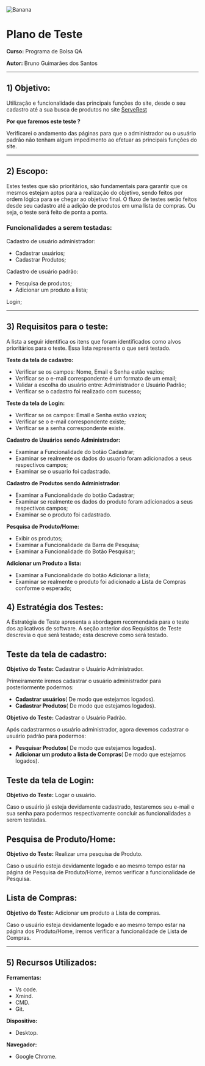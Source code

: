 <img style="" src="https://user-images.githubusercontent.com/87214658/193294137-f33afed0-1432-4968-b3b7-28c5f232a79d.png" alt="Banana" />

# Plano de Teste
<p><strong>Curso:</strong> Programa de Bolsa QA</p>
<p><strong>Autor:</strong> Bruno Guimarães dos Santos</p>
<hr>

## <strong>1)	Objetivo:</strong>

Utilização e funcionalidade das principais funções do site, desde o seu cadastro até a sua busca de produtos no site <a href="https://front.serverest.dev/login">ServeRest</a>
<p><strong>Por que faremos este teste ?</strong></p>
Verificarei o andamento das páginas para que o administrador ou o usuário padrão não tenham algum impedimento ao efetuar as principais funções do site.
<hr>

## <strong>2)	Escopo:</strong>

Estes testes que são prioritários, são fundamentais para garantir que os mesmos estejam aptos para a realização do objetivo, sendo feitos por ordem lógica para se chegar ao objetivo final. 
O fluxo de testes serão feitos desde seu cadastro até a adição de produtos em uma lista de compras. Ou seja, o teste será feito de ponta a ponta.
### Funcionalidades a serem testadas:

Cadastro de usuário administrador:
<ul>
<li>Cadastrar usuários;</li>
<li>Cadastrar Produtos;</li>
</ul>

Cadastro de usuário padrão:
<ul>
<li>Pesquisa de produtos;</li>
<li>Adicionar um produto a lista;</li>
</ul>
Login;
<hr>

## <strong>3)	Requisitos para o teste:</strong>

A lista a seguir identifica os itens que foram identificados como alvos prioritários para o teste. Essa lista representa o que será testado.

<strong>Teste da tela de cadastro:</strong>
<ul>
<li>Verificar se os campos: Nome, Email e Senha estão vazios;</li>
<li>Verificar se o e-mail correspondente é um formato de um email;</li>
<li>Validar a escolha do usuário entre: Administrador e Usuário Padrão;</li>
<li>Verificar se o cadastro foi realizado com sucesso;</li>
</ul>

<strong>Teste da tela de Login:</strong>
<ul>
<li>Verificar se os campos: Email e Senha estão vazios;</li>
<li>Verificar se o e-mail correspondente existe;</li>
<li>Verificar se a senha correspondente existe.</li>
</ul>

<strong>Cadastro de Usuários sendo Administrador:</strong>
<ul>
<li>Examinar a Funcionalidade do botão Cadastrar;</li>
<li>Examinar se realmente os dados do usuario foram adicionados a seus respectivos campos;</li>
<li>Examinar se o usuario foi cadastrado.</li>
</ul>

<strong>Cadastro de Produtos sendo Administrador:</strong>
<ul>
<li>Examinar a Funcionalidade do botão Cadastrar;</li>
<li>Examinar se realmente os dados do produto foram adicionados a seus respectivos campos;</li>
<li>Examinar se o produto foi cadastrado.</li>
</ul>

<strong>Pesquisa de Produto/Home:</strong>
<ul>
<li>Exibir os produtos;</li>
<li>Examinar a Funcionalidade da Barra de Pesquisa;</li>
<li>Examinar a Funcionalidade do Botão Pesquisar;</li>
</ul>

<strong>Adicionar um Produto a lista:</strong>
<ul>
<li>Examinar a Funcionalidade do botão Adicionar a lista;</li>
<li>Examinar se realmente o produto foi adicionado a Lista de Compras conforme o esperado;</li>
</ul>


## <strong>4)	Estratégia dos Testes:</strong>

<p>A Estratégia de Teste apresenta a abordagem recomendada para o teste dos aplicativos de software. A seção anterior dos Requisitos de Teste descrevia o que será testado; esta descreve como será testado.</p>

## <strong>Teste da tela de cadastro:</strong>

<strong>Objetivo do Teste:</strong> Cadastrar o Usuário Administrador.
<p>Primeiramente iremos cadastrar o usuário administrador para posteriormente podermos:</p>
<ul>
<li><strong>Cadastrar usuários</strong>( De modo que estejamos logados).</li>
<li><strong>Cadastrar Produtos</strong>( De modo que estejamos logados).</li>
</ul>

<strong>Objetivo do Teste:</strong> Cadastrar o Usuário Padrão.
<p>Após cadastrarmos o usuário administrador, agora devemos cadastrar o usuário padrão para podermos:</p>
<ul>
<li><strong>Pesquisar Produtos</strong>( De modo que estejamos logados).</li>
<li><strong>Adicionar um produto a lista de Compras</strong>( De modo que estejamos logados).</li>
</ul>

## <strong>Teste da tela de Login:</strong>
<strong>Objetivo do Teste:</strong> Logar o usuário.
<p>Caso o usuário já esteja devidamente cadastrado, testaremos seu e-mail e sua senha para podermos respectivamente concluir as funcionalidades a serem testadas.</p>

## <strong>Pesquisa de Produto/Home:</strong>
<strong>Objetivo do Teste:</strong> Realizar uma pesquisa de Produto.
<p>Caso o usuário esteja devidamente logado e ao mesmo tempo estar na página de Pesquisa de Produto/Home, iremos verificar a funcionalidade de Pesquisa.</p>

## <strong>Lista de Compras:</strong>
<strong>Objetivo do Teste:</strong> Adicionar um produto a Lista de compras.
<p>Caso o usuário esteja devidamente logado e ao mesmo tempo estar na página dos Produto/Home, iremos verificar a funcionalidade de Lista de Compras.</p>
<hr>

## <strong>5)	Recursos Utilizados:</strong>

<strong>Ferramentas:</strong>
<ul>
<li>Vs code.</li>
<li>Xmind.</li>
<li>CMD.</li>
<li>Git.</li>
</ul>

<strong>Dispositivo:</strong>
<ul>
<li>Desktop.</li>
</ul>

<strong>Navegador:</strong>
<ul>
<li>Google Chrome.</li>
</ul>
